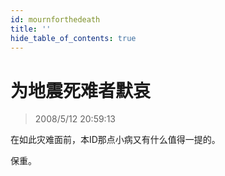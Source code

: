 ```yaml
---
id: mournforthedeath 
title: ''
hide_table_of_contents: true
---
```


# 为地震死难者默哀

> 2008/5/12 20:59:13

<div style={{color: '#000000', fontWeight: 'bold', fontSize: '24px'}}>

在如此灾难面前，本ID那点小病又有什么值得一提的。

 

保重。

</div>